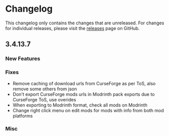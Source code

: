 # Changelog

This changelog only contains the changes that are unreleased. For changes for individual releases, please visit the
[releases](https://github.com/ATLauncher/ATLauncher/releases) page on GitHub.

## 3.4.13.7

### New Features

### Fixes
- Remove caching of download urls from CurseForge as per ToS, also remove some others from json
- Don't export CurseForge mods urls in Modrinth pack exports due to CurseForge ToS, use overides
- When exporting to Modrinth format, check all mods on Modrinth
- Change right click menu on edit mods for mods with info from both mod platforms

### Misc
